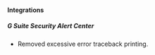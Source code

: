 
#### Integrations
##### G Suite Security Alert Center
- Removed excessive error traceback printing.

